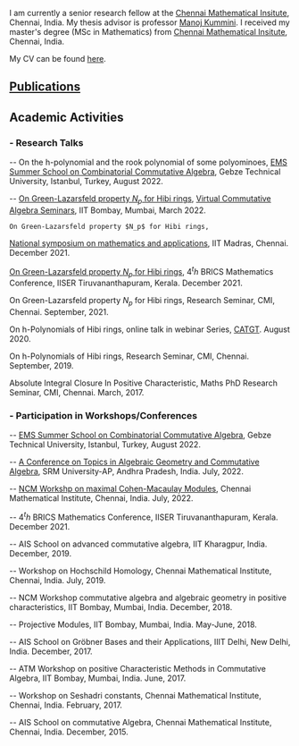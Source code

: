 I am currently a senior research fellow at the [Chennai Mathematical Insitute](https://www.cmi.ac.in), Chennai, India.
My thesis advisor is professor [Manoj Kummini](https://www.cmi.ac.in/people/fac-profile.php?id=mkummini).
I received my master's degree (MSc in Mathematics) from [Chennai Mathematical Insitute](https://www.cmi.ac.in), Chennai, India.

My CV can be found [here](../CV.pdf).

## [Publications](../Publications)

## Academic Activities

### -  Research Talks

--  On the h-polynomial and the rook polynomial of some polyominoes, [EMS Summer School on
Combinatorial Commutative Algebra](https://scale.gtu.edu.tr/CCA.html), Gebze Technical University, Istanbul, Turkey, August
2022.

--  [On Green-Lazarsfeld property $N_p$ for Hibi rings](https://drive.google.com/file/d/1sSVsOFy9aV3ZR3OuK0v2dB6yuLcEoUjH/view), 
[Virtual Commutative Algebra Seminars](https://sites.google.com/view/virtual-comm-algebra-seminar/home),
 IIT Bombay, Mumbai, March 2022.

    On Green-Lazarsfeld property $N_p$ for Hibi rings, 
[National symposium on mathematics and applications](https://math.iitm.ac.in/public_html/nsma/index.php?name=Home),
 IIT Madras, Chennai. December 2021.

[On Green-Lazarsfeld property $N_p$ for Hibi rings](https://www.youtube.com/watch?v=iiOLPnHLpkM), 
$4^th$ BRICS Mathematics Conference, 
IISER Tiruvananthapuram, Kerala. December 2021.

On Green-Lazarsfeld property $N_p$ for Hibi rings, Research Seminar, CMI, Chennai. September,
2021.

On h-Polynomials of Hibi rings, online talk in webinar Series, [CATGT](https://sites.google.com/site/anuragshomepage/catgt). August 2020.

On h-Polynomials of Hibi rings, Research Seminar, CMI, Chennai. September, 2019.

Absolute Integral Closure In Positive Characteristic, Maths PhD Research Seminar, CMI,
Chennai. March, 2017.

### - Participation in  Workshops/Conferences

-- [EMS Summer School on Combinatorial Commutative Algebra](https://scale.gtu.edu.tr/CCA.html), 
Gebze Technical University, Istanbul, Turkey, August 2022.

--  [A Conference on Topics in Algebraic Geometry and Commutative Algebra](https://srmap.edu.in/conference-on-algebraic-geometry-and-commutative-algebra/#:~:text=July%2018%20%2D%2023%2C%202022%2C,AP%2C%20Andhra%20Pradesh%2C%20India.), 
SRM University-AP, Andhra Pradesh, India. July, 2022.

-- [NCM Workshp on maximal Cohen-Macaulay Modules](https://www.atmschools.org/school/2022/NCMW/mcmm/application-form), Chennai Mathematical Institute,
Chennai, India. July, 2022.

-- $4^th$ BRICS Mathematics Conference,
IISER Tiruvananthapuram, Kerala. December 2021.

-- AIS School on advanced commutative algebra, IIT Kharagpur, India. December, 2019.

-- Workshop on Hochschild Homology, Chennai Mathematical Institute, Chennai, India. July,
2019.

-- NCM Workshop commutative algebra and algebraic geometry in positive characteristics, IIT
Bombay, Mumbai, India. December, 2018.

-- Projective Modules, IIT Bombay, Mumbai, India. May-June, 2018.

-- AIS School on Gröbner Bases and their Applications, IIIT Delhi, New Delhi, India. December,
2017.

-- ATM Workshop on positive Characteristic Methods in Commutative Algebra, IIT Bombay,
Mumbai, India. June, 2017.

-- Workshop on Seshadri constants, Chennai Mathematical Institute, Chennai, India. February,
2017.

-- AIS School on commutative Algebra, Chennai Mathematical Institute, Chennai, India.
December, 2015.
